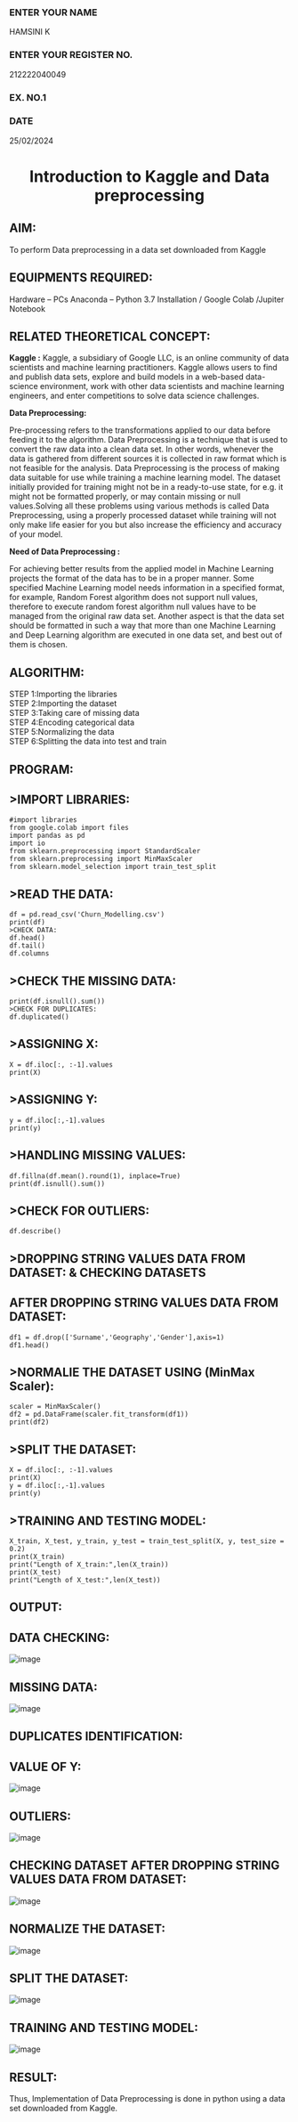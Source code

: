 <H3>ENTER YOUR NAME</H3>HAMSINI K
<H3>ENTER YOUR REGISTER NO.</H3>212222040049
<H3>EX. NO.1</H3>
<H3>DATE</H3>25/02/2024
<H1 ALIGN =CENTER> Introduction to Kaggle and Data preprocessing</H1>

## AIM:

To perform Data preprocessing in a data set downloaded from Kaggle

## EQUIPMENTS REQUIRED:
Hardware – PCs
Anaconda – Python 3.7 Installation / Google Colab /Jupiter Notebook

## RELATED THEORETICAL CONCEPT:

**Kaggle :**
Kaggle, a subsidiary of Google LLC, is an online community of data scientists and machine learning practitioners. Kaggle allows users to find and publish data sets, explore and build models in a web-based data-science environment, work with other data scientists and machine learning engineers, and enter competitions to solve data science challenges.

**Data Preprocessing:**

Pre-processing refers to the transformations applied to our data before feeding it to the algorithm. Data Preprocessing is a technique that is used to convert the raw data into a clean data set. In other words, whenever the data is gathered from different sources it is collected in raw format which is not feasible for the analysis.
Data Preprocessing is the process of making data suitable for use while training a machine learning model. The dataset initially provided for training might not be in a ready-to-use state, for e.g. it might not be formatted properly, or may contain missing or null values.Solving all these problems using various methods is called Data Preprocessing, using a properly processed dataset while training will not only make life easier for you but also increase the efficiency and accuracy of your model.

**Need of Data Preprocessing :**

For achieving better results from the applied model in Machine Learning projects the format of the data has to be in a proper manner. Some specified Machine Learning model needs information in a specified format, for example, Random Forest algorithm does not support null values, therefore to execute random forest algorithm null values have to be managed from the original raw data set.
Another aspect is that the data set should be formatted in such a way that more than one Machine Learning and Deep Learning algorithm are executed in one data set, and best out of them is chosen.


## ALGORITHM:
STEP 1:Importing the libraries<BR>
STEP 2:Importing the dataset<BR>
STEP 3:Taking care of missing data<BR>
STEP 4:Encoding categorical data<BR>
STEP 5:Normalizing the data<BR>
STEP 6:Splitting the data into test and train<BR>

##  PROGRAM:
## >IMPORT LIBRARIES:
~~~
#import libraries
from google.colab import files
import pandas as pd
import io
from sklearn.preprocessing import StandardScaler
from sklearn.preprocessing import MinMaxScaler
from sklearn.model_selection import train_test_split
~~~

## >READ THE DATA:
~~~
df = pd.read_csv('Churn_Modelling.csv')
print(df)
>CHECK DATA:
df.head()
df.tail()
df.columns
~~~

## >CHECK THE MISSING DATA:
~~~
print(df.isnull().sum())
>CHECK FOR DUPLICATES:
df.duplicated()
~~~

## >ASSIGNING X:
~~~
X = df.iloc[:, :-1].values
print(X)
~~~

## >ASSIGNING Y:
~~~
y = df.iloc[:,-1].values
print(y)
~~~

## >HANDLING MISSING VALUES:
~~~
df.fillna(df.mean().round(1), inplace=True)
print(df.isnull().sum())
~~~

## >CHECK FOR OUTLIERS:
~~~
df.describe()
~~~
## >DROPPING STRING VALUES DATA FROM DATASET: & CHECKING DATASETS
##  AFTER DROPPING STRING VALUES DATA FROM DATASET:
~~~
df1 = df.drop(['Surname','Geography','Gender'],axis=1)
df1.head()
~~~

## >NORMALIE THE DATASET USING (MinMax Scaler):
~~~
scaler = MinMaxScaler()
df2 = pd.DataFrame(scaler.fit_transform(df1))
print(df2)
~~~
## >SPLIT THE DATASET:
~~~
X = df.iloc[:, :-1].values
print(X)
y = df.iloc[:,-1].values
print(y)
~~~

## >TRAINING AND TESTING MODEL:
~~~
X_train, X_test, y_train, y_test = train_test_split(X, y, test_size = 0.2)
print(X_train)
print("Length of X_train:",len(X_train))
print(X_test)
print("Length of X_test:",len(X_test))
~~~

## OUTPUT:
## DATA CHECKING:
![image](https://github.com/HamsiniKannan/Ex-1-NN/assets/119393929/adaa7294-15be-4ad9-ae8f-a2a724daa923)


## MISSING DATA:
![image](https://github.com/HamsiniKannan/Ex-1-NN/assets/119393929/3785ed76-4740-4ad9-9d46-a3a544d8d007)


## DUPLICATES IDENTIFICATION:


## VALUE OF Y:
![image](https://github.com/HamsiniKannan/Ex-1-NN/assets/119393929/c73a736c-279c-4a77-973f-7382a94bf814)


## OUTLIERS:
![image](https://github.com/HamsiniKannan/Ex-1-NN/assets/119393929/1303df31-3130-44a1-90cd-4d48bb0e15dc)


## CHECKING DATASET AFTER DROPPING STRING VALUES DATA FROM DATASET:
![image](https://github.com/HamsiniKannan/Ex-1-NN/assets/119393929/daa7c2fd-975d-4d18-980f-fba3338d9f86)


## NORMALIZE THE DATASET:
![image](https://github.com/HamsiniKannan/Ex-1-NN/assets/119393929/217b2473-7d48-49c1-8e9c-9be64cd6e9a4)


## SPLIT THE DATASET:
![image](https://github.com/HamsiniKannan/Ex-1-NN/assets/119393929/dca3c7ba-edbd-4e6d-b9f5-82937c9531bf)


## TRAINING AND TESTING MODEL:
![image](https://github.com/HamsiniKannan/Ex-1-NN/assets/119393929/e8ea2675-9ef9-4bec-b1ac-e8423e11f824)


## RESULT:
Thus, Implementation of Data Preprocessing is done in python  using a data set downloaded from Kaggle.


